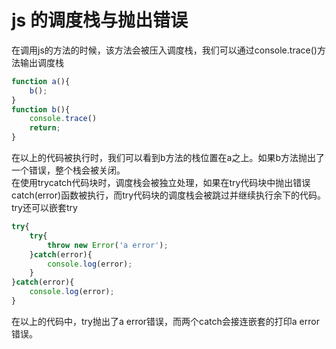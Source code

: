# js 的调度栈与抛出错误

在调用js的方法的时候，该方法会被压入调度栈，我们可以通过console.trace()方法输出调度栈

```javascript
function a(){
    b();
}
function b(){
    console.trace()
    return;
}
```

在以上的代码被执行时，我们可以看到b方法的栈位置在a之上。如果b方法抛出了一个错误，整个栈会被关闭。  
在使用trycatch代码块时，调度栈会被独立处理，如果在try代码块中抛出错误catch(error)函数被执行，而try代码块的调度栈会被跳过并继续执行余下的代码。  
try还可以嵌套try

```javascript
try{
    try{
        throw new Error('a error');
    }catch(error){
        console.log(error);
    }
}catch(error){
    console.log(error);
}
```

在以上的代码中，try抛出了a error错误，而两个catch会接连嵌套的打印a error错误。
